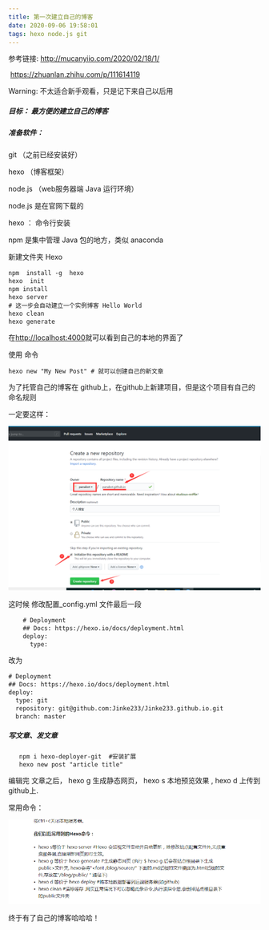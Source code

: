 ```yaml
---
title: 第一次建立自己的博客
date: 2020-09-06 19:58:01
tags: hexo node.js git
---
```


参考链接:  http://mucanyiio.com/2020/02/18/1/

​            https://zhuanlan.zhihu.com/p/111614119



Warning: 不太适合新手观看，只是记下来自己以后用

##### 目标： 最方便的建立自己的博客

##### 准备软件：

git （之前已经安装好）

hexo （博客框架）

node.js （web服务器端 Java 运行环境）



node.js 是在官网下载的

hexo  ： 命令行安装 

npm 是集中管理 Java 包的地方，类似 anaconda 

新建文件夹 Hexo

```linux
npm  install -g  hexo
hexo  init
npm install 
hexo server  
# 这一步会自动建立一个实例博客 Hello World
hexo clean  
hexo generate 
```

在[http://localhost:4000](http://baixin.io/2015/08/HEXO搭建个人博客/就可以看到最原始的效果了)就可以看到自己的本地的界面了

使用 命令

```
hexo new "My New Post" # 就可以创建自己的新文章
```



为了托管自己的博客在 github上，在github上新建项目，但是这个项目有自己的命名规则

一定要这样：

![NONE](第一次建立自己的博客/08.png)

这时候 修改配置_config.yml  文件最后一段

```
    # Deployment
    ## Docs: https://hexo.io/docs/deployment.html
    deploy:
      type:
```

改为

```
# Deployment
## Docs: https://hexo.io/docs/deployment.html
deploy:
  type: git
  repository: git@github.com:Jinke233/Jinke233.github.io.git
  branch: master
```

##### 写文章、发文章 

```
   npm i hexo-deployer-git  #安装扩展
   hexo new post "article title"
```

编辑完 文章之后， hexo g 生成静态网页， hexo s 本地预览效果 , hexo d 上传到 github上.



常用命令：

![NONE](第一次建立自己的博客/图片1.png)

终于有了自己的博客哈哈哈！